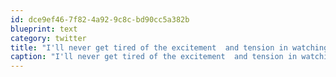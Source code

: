 ```yaml
---
id: dce9ef46-7f82-4a92-9c8c-bd90cc5a382b
blueprint: text
category: twitter
title: "I'll never get tired of the excitement  and tension in watching people take the risks to follow their passions."
caption: "I'll never get tired of the excitement  and tension in watching people take the risks to follow their passions."
---
```

